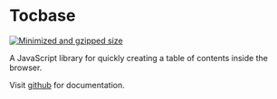 # Tocbase

<a href="https://bundlephobia.com/package/tocbase" target="_blank"><img src="https://img.shields.io/bundlephobia/minzip/tocbase?color=green" alt="Minimized and gzipped size"></a>

A JavaScript library for quickly creating a table of contents inside the browser.

Visit [github](https://github.com/ashutoshbw/tocbase) for documentation.
